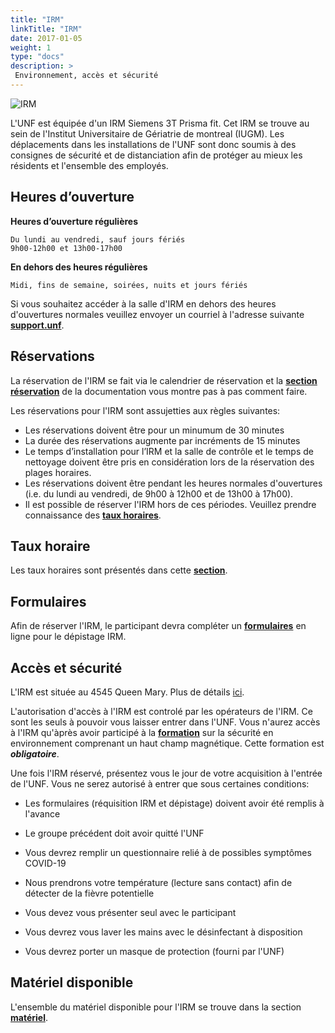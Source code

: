 ```yaml
---
title: "IRM"
linkTitle: "IRM"
date: 2017-01-05
weight: 1
type: "docs"
description: >
 Environnement, accès et sécurité
---
```


![IRM](/images/documentation/MRI_prisma.jpg)

L'UNF est équipée d'un IRM Siemens 3T Prisma fit. Cet IRM se trouve au sein de l'Institut Universitaire de Gériatrie de montreal (IUGM). Les déplacements dans les installations de l'UNF sont donc soumis à des consignes
de sécurité et de distanciation afin de protéger au mieux les résidents et l'ensemble des employés.  


## Heures d’ouverture

**Heures d’ouverture régulières**

```
Du lundi au vendredi, sauf jours fériés
9h00-12h00 et 13h00-17h00
```

**En dehors des heures régulières**
```
Midi, fins de semaine, soirées, nuits et jours fériés
```

Si vous souhaitez accéder à la salle d'IRM en dehors des heures d'ouvertures
normales veuillez envoyer un courriel à l'adresse suivante **[support.unf](mailto:support.unf@criugm.qc.ca?subject=Demande_Accès_MRI_Off-Hours)**.


## Réservations

La réservation de l'IRM se fait via le calendrier de réservation et la [__section réservation__](https://unf-montreal.ca/documentation/facility/reservation/) de la documentation vous montre pas à pas comment faire.  

Les réservations pour l'IRM sont assujetties aux règles suivantes:

* Les réservations doivent être pour un minumum de 30 minutes
* La durée des réservations augmente par incréments de 15 minutes
* Le temps d’installation pour l’IRM et la salle de contrôle et le temps de nettoyage doivent être pris en considération lors de la réservation des plages horaires.
* Les réservations doivent être pendant les heures normales d'ouvertures (i.e. du lundi au vendredi, de 9h00 à 12h00 et de 13h00 à 17h00).
* Il est possible de réserver l'IRM hors de ces périodes. Veuillez prendre connaissance des [__taux horaires__](https://unf-montreal.ca/rate/).

## Taux horaire

Les taux horaires sont présentés dans cette [__section__](https://unf-montreal.ca/rate/).

## Formulaires

Afin de réserver l'IRM, le participant devra compléter un [__formulaires__](https://unf-montreal.ca/documents/fr/screening/exemple_depistage.pdf) en ligne pour le dépistage IRM.

## Accès et sécurité

L'IRM est située au 4545 Queen Mary. Plus de détails [ici](https://unf-montreal.ca/documentation/facility/). 

L'autorisation d'accès à l'IRM est controlé par les opérateurs de l'IRM. Ce sont les seuls à pouvoir vous laisser entrer dans l'UNF.
Vous n'aurez accès à l'IRM qu'àprès avoir participé à la [__formation__](https://unf-montreal.ca/documentation/welcome/safety_guidelines/) sur la sécurité en environnement comprenant un haut champ magnétique. Cette formation est __*obligatoire*__.

Une fois l'IRM réservé, présentez vous le jour de votre acquisition à l'entrée de l'UNF. Vous ne serez autorisé à entrer que sous certaines conditions:

- Les formulaires (réquisition IRM et dépistage) doivent avoir été remplis à l'avance

- Le groupe précédent doit avoir quitté l'UNF

- Vous devrez remplir un questionnaire relié à de possibles symptômes COVID-19

- Nous prendrons votre température (lecture sans contact) afin de détecter de la fièvre potentielle

- Vous devez vous présenter seul avec le participant

- Vous devrez vous laver les mains avec le désinfectant à disposition

- Vous devrez porter un masque de protection (fourni par l'UNF)


## Matériel disponible

L'ensemble du matériel disponible pour l'IRM se trouve dans la section [__matériel__](https://unf-montreal.ca/fr/documentation/facility/hardware_software).
